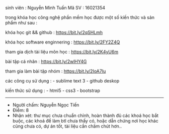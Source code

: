 ﻿sinh viên : Nguyễn Minh Tuấn
Mã SV : 16021354

trong khóa học công nghệ phần mềm học được một số kiến thức và sản phẩm như sau :

khóa học git && github : https://bit.ly/2qSHLmh

khóa học software enginnering : https://bit.ly/2FY2Z4Q

tham gia dịch tài liệu môn học : https://bit.ly/2K4yU6m

bài tập cá nhân : https://bit.ly/2wlHY4G

tham gia làm bài tập nhóm : https://bit.ly/2IoA7Iu

các công cụ sử dụng : 
	- sublime text 3
	- github deskop

kiến thức sử dụng :
	- html5
	- css3
	- bootstrap
	
------------------------------
- Người chấm: Nguyễn Ngọc Tiến
- Điểm: 8
- Nhận xét: thư mục chưa chuẩn chỉnh, hoàn thành đủ các khoá học bắt buộc, các khoá để làm btl chưa thấy có, hoặc dẫn chứng nơi học khác cũng chưa có, dự án tốt, tài liệu cần chăm chút hơn..
